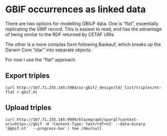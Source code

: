 # GBIF occurrences as linked data

There are two options for modelling GBIUF data. One is “flat”, essentially replicating the GBIF record. This is easiest to read, and has the advantage of being similar to the RDF returned by CETAF URIs.

The other is a more complex form following Baskauf, which breaks up the Darwin Core “star” into separate objects. 

For now I use the “flat” approach.

## Export triples

```
curl http://167.71.255.145:5984/oz-gbif/_design/ld/_list/triples/nt-flat > gbif.nt
```

## Upload triples

```
curl http://167.71.255.145:9999/blazegraph/sparql?context-uri=https://gbif -H 'Content-Type: text/rdf+n3' --data-binary '@gbif.nt'  --progress-bar | tee /dev/null
```



